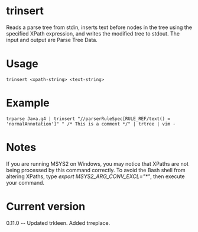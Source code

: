 # trinsert

Reads a parse tree from stdin, inserts text before
nodes in the tree using
the specified XPath expression, and writes the modified tree
to stdout. The input and output are Parse Tree Data.

# Usage

    trinsert <xpath-string> <text-string>

# Example

    trparse Java.g4 | trinsert "//parserRuleSpec[RULE_REF/text() = 'normalAnnotation']" " /* This is a comment */" | trtree | vim -

# Notes

If you are running MSYS2 on Windows, you may notice that XPaths are not being
processed by this command correctly. To avoid the Bash shell from altering
XPaths, type _export MSYS2_ARG_CONV_EXCL="*"_, then execute your command.

# Current version

0.11.0 -- Updated trkleen. Added trreplace.
